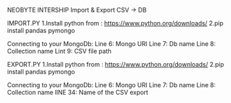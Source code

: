 NEOBYTE INTERSHIP
Import & Export CSV -> DB


IMPORT.PY
1.Install python from : https://www.python.org/downloads/
2.pip install pandas pymongo

Connecting to your MongoDb:
Line 6: Mongo URI
Line 7: Db name
Line 8: Collection name
Lint 9: CSV file path

EXPORT.PY
1.Install python from : https://www.python.org/downloads/
2.pip install pandas pymongo

Connecting to your MongoDb:
Line 6: Mongo URI
Line 7: Db name
Line 8: Collection name
lINE 34: Name of the CSV export